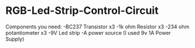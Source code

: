 # RGB-Led-Strip-Control-Circuit
Components you need:
-BC237 Transistor x3
-1k ohm Resistor x3
-234 ohm potantiometer x3
-9V Led strip
-A power source (I used 9v 1A Power Supply)
